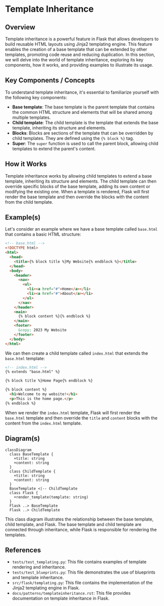 # Template Inheritance
## Overview
Template inheritance is a powerful feature in Flask that allows developers to build reusable HTML layouts using Jinja2 templating engine. This feature enables the creation of a base template that can be extended by other templates, promoting code reuse and reducing duplication. In this section, we will delve into the world of template inheritance, exploring its key components, how it works, and providing examples to illustrate its usage.

## Key Components / Concepts
To understand template inheritance, it's essential to familiarize yourself with the following key components:

* **Base template**: The base template is the parent template that contains the common HTML structure and elements that will be shared among multiple templates.
* **Child template**: The child template is the template that extends the base template, inheriting its structure and elements.
* **Blocks**: Blocks are sections of the template that can be overridden by child templates. They are defined using the `{% block %}` tag.
* **Super**: The `super` function is used to call the parent block, allowing child templates to extend the parent's content.

## How it Works
Template inheritance works by allowing child templates to extend a base template, inheriting its structure and elements. The child template can then override specific blocks of the base template, adding its own content or modifying the existing one. When a template is rendered, Flask will first render the base template and then override the blocks with the content from the child template.

## Example(s)
Let's consider an example where we have a base template called `base.html` that contains a basic HTML structure:
```html
<!-- base.html -->
<!DOCTYPE html>
<html>
  <head>
    <title>{% block title %}My Website{% endblock %}</title>
  </head>
  <body>
    <header>
      <nav>
        <ul>
          <li><a href="#">Home</a></li>
          <li><a href="#">About</a></li>
        </ul>
      </nav>
    </header>
    <main>
      {% block content %}{% endblock %}
    </main>
    <footer>
      &copy; 2023 My Website
    </footer>
  </body>
</html>
```
We can then create a child template called `index.html` that extends the `base.html` template:
```html
<!-- index.html -->
{% extends "base.html" %}

{% block title %}Home Page{% endblock %}

{% block content %}
  <h1>Welcome to my website!</h1>
  <p>This is the home page.</p>
{% endblock %}
```
When we render the `index.html` template, Flask will first render the `base.html` template and then override the `title` and `content` blocks with the content from the `index.html` template.

## Diagram(s)
```mermaid
classDiagram
  class BaseTemplate {
    +title: string
    +content: string
  }
  class ChildTemplate {
    +title: string
    +content: string
  }
  BaseTemplate <|-- ChildTemplate
  class Flask {
    +render_template(template: string)
  }
  Flask ..> BaseTemplate
  Flask ..> ChildTemplate
```
This class diagram illustrates the relationship between the base template, child template, and Flask. The base template and child template are connected through inheritance, while Flask is responsible for rendering the templates.

## References
* `tests/test_templating.py`: This file contains examples of template rendering and inheritance.
* `tests/test_blueprints.py`: This file demonstrates the use of blueprints and template inheritance.
* `src/flask/templating.py`: This file contains the implementation of the Jinja2 templating engine in Flask.
* `docs/patterns/templateinheritance.rst`: This file provides documentation on template inheritance in Flask.